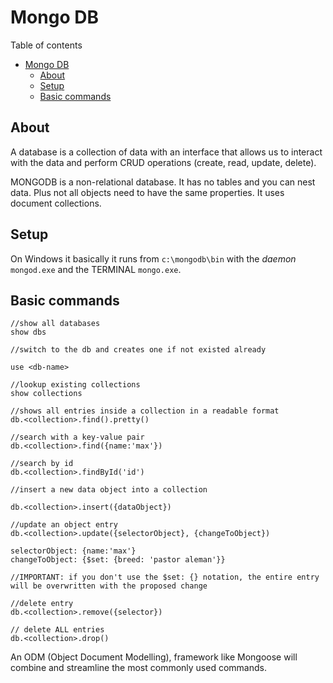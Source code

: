 # Mongo DB
Table of contents
- [Mongo DB](#mongo-db)
	- [About](#about)
	- [Setup](#setup)
	- [Basic commands](#basic-commands)

## About
A database is a collection of data with an interface that allows us to interact with the data and perform CRUD operations (create, read, update, delete).

MONGODB is a non-relational database. It has no tables and you can nest data. Plus not all objects need to have the same properties. It uses document collections.

## Setup
On Windows it basically it runs from `c:\mongodb\bin` with the *daemon* `mongod.exe` and the TERMINAL `mongo.exe`.

## Basic commands
```
//show all databases
show dbs 

//switch to the db and creates one if not existed already

use <db-name>	
		
//lookup existing collections
show collections

//shows all entries inside a collection in a readable format
db.<collection>.find().pretty()	

//search with a key-value pair
db.<collection>.find({name:'max'})

//search by id
db.<collection>.findById('id')

//insert a new data object into a collection

db.<collection>.insert({dataObject})

//update an object entry
db.<collection>.update({selectorObject}, {changeToObject})
	
selectorObject: {name:'max'}
changeToObject: {$set: {breed: 'pastor aleman'}}

//IMPORTANT: if you don't use the $set: {} notation, the entire entry will be overwritten with the proposed change	

//delete entry
db.<collection>.remove({selector})

// delete ALL entries
db.<collection>.drop()	
```

An ODM (Object Document Modelling), framework like Mongoose will combine and streamline the most commonly used commands. 